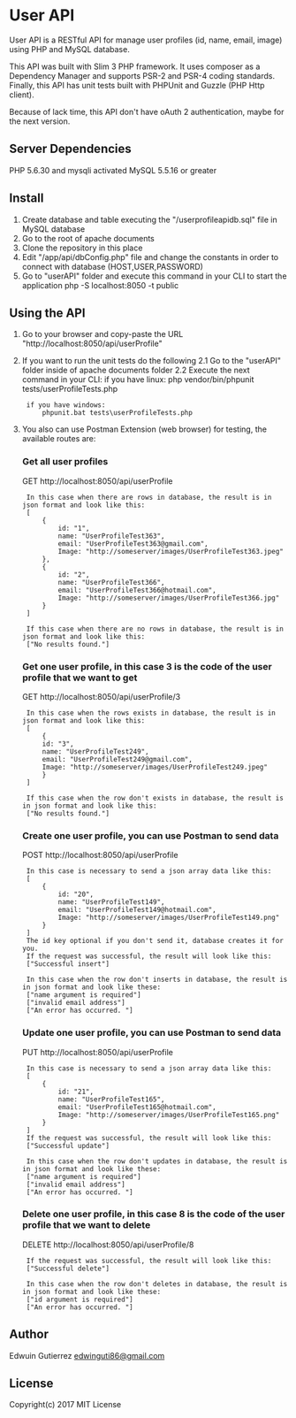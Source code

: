 # User API

User API is a RESTful API for manage user profiles (id, name, email, image) using PHP and MySQL database.

This API was built with Slim 3 PHP framework. It uses composer as a Dependency Manager and supports PSR-2 and PSR-4 coding standards.
Finally, this API has unit tests built with PHPUnit and Guzzle (PHP Http client).

Because of lack time, this API don't have oAuth 2 authentication, maybe for the next version.

## Server Dependencies

PHP 5.6.30 and mysqli activated
MySQL 5.5.16 or greater

## Install

1. Create database and table executing the "/userprofileapidb.sql" file in MySQL database
2. Go to the root of apache documents
3. Clone the repository in this place
4. Edit "/app/api/dbConfig.php" file and change the constants in order to connect with database (HOST,USER,PASSWORD)
5. Go to "userAPI" folder and execute this command in your CLI to start the application 
	php -S localhost:8050 -t public

## Using the API

1. Go to your browser and copy-paste the URL "http://localhost:8050/api/userProfile"
2. If you want to run the unit tests do the following
	2.1 Go to the "userAPI" folder inside of apache documents folder
	2.2 Execute the next command in your CLI:
		if you have linux:
			php vendor/bin/phpunit tests/userProfileTests.php
		
		if you have windows:
			phpunit.bat tests\userProfileTests.php

3. You also can use Postman Extension (web browser) for testing, the available routes are:
	
	### Get all user profiles 
	GET http://localhost:8050/api/userProfile
	
		In this case when there are rows in database, the result is in json format and look like this:
		[
			{
				id: "1",
				name: "UserProfileTest363",
				email: "UserProfileTest363@gmail.com",
				Image: "http://someserver/images/UserProfileTest363.jpeg"
			},
			{
				id: "2",
				name: "UserProfileTest366",
				email: "UserProfileTest366@hotmail.com",
				Image: "http://someserver/images/UserProfileTest366.jpg"
			}
		]
		
		If this case when there are no rows in database, the result is in json format and look like this:
		["No results found."]
	
	
	
	### Get one user profile, in this case 3 is the code of the user profile that we want to get
	GET http://localhost:8050/api/userProfile/3
	
		In this case when the rows exists in database, the result is in json format and look like this:
		[
			{
			id: "3",
			name: "UserProfileTest249",
			email: "UserProfileTest249@gmail.com",
			Image: "http://someserver/images/UserProfileTest249.jpeg"
			}
		]
		
		If this case when the row don't exists in database, the result is in json format and look like this:
		["No results found."]
	
	
	
	### Create one user profile, you can use Postman to send data
	POST http://localhost:8050/api/userProfile
	
		In this case is necessary to send a json array data like this:
		[
			{
				id: "20",
				name: "UserProfileTest149",
				email: "UserProfileTest149@hotmail.com",
				Image: "http://someserver/images/UserProfileTest149.png"
			}
		]
		The id key optional if you don't send it, database creates it for you.
		If the request was successful, the result will look like this:
		["Successful insert"]
		
		In this case when the row don't inserts in database, the result is in json format and look like these:
		["name argument is required"]
		["invalid email address"]
		["An error has occurred. "]
		
	
	
	### Update one user profile, you can use Postman to send data
	PUT http://localhost:8050/api/userProfile
		
		In this case is necessary to send a json array data like this:
		[
			{
				id: "21",
				name: "UserProfileTest165",
				email: "UserProfileTest165@hotmail.com",
				Image: "http://someserver/images/UserProfileTest165.png"
			}
		]
		If the request was successful, the result will look like this:
		["Successful update"]
		
		In this case when the row don't updates in database, the result is in json format and look like these:
		["name argument is required"]
		["invalid email address"]
		["An error has occurred. "]
	
	
	
	### Delete one user profile, in this case 8 is the code of the user profile that we want to delete
	DELETE http://localhost:8050/api/userProfile/8
		
		If the request was successful, the result will look like this:
		["Successful delete"]
		
		In this case when the row don't deletes in database, the result is in json format and look like these:
		["id argument is required"]
		["An error has occurred. "]
		

## Author

Edwuin Gutierrez
edwinguti86@gmail.com


## License

Copyright(c) 2017
MIT License

